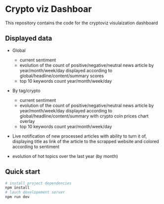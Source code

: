 # Crypto viz Dashboar 

This repository contains the code for the cryptoviz visulaization dashboard

## Displayed data

- Global 
  - current sentiment 
  - evolution of the count of positive/negative/neutral news article by year/month/week/day displayed according to global/headline/content/summary scores
  - top 10 keywords count year/month/week/day
- By tag/crypto
  - current sentiment 
  - evolution of the count of positive/negative/neutral news article by year/month/week/day displayed according to global/headline/content/summary with crypto coin prices chart overlay
  - top 10 keywords count year/month/week/day

- Live notification of new processed articles with ability to turn it of, displaying title as link of the article to the scrapped website and colored according to sentiment


- evolution of hot topics over the last year (by month)

## Quick start

```bash
# install project dependencies
npm install
# lauch developement server
npm run dev
```

